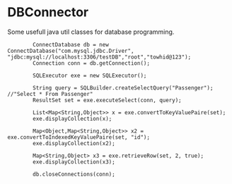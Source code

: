 # DBConnector
Some usefull java util classes for database programming.

			
			ConnectDatabase db = new ConnectDatabase("com.mysql.jdbc.Driver", "jdbc:mysql://localhost:3306/testDB","root","towhid@123");
			Connection conn = db.getConnection();
			
			SQLExecutor exe = new SQLExecutor();
			
			String query = SQLBuilder.createSelectQuery("Passenger"); //"Select * From Passenger"
			ResultSet set = exe.executeSelect(conn, query);
			
			List<Map<String,Object>> x = exe.convertToKeyValuePaire(set);
			exe.displayCollection(x);
			
			Map<Object,Map<String,Object>> x2 = exe.convertToIndexedKeyValuePaire(set, "id");
			exe.displayCollection(x2);
			
			Map<String,Object> x3 = exe.retrieveRow(set, 2, true);
			exe.displayCollection(x3);
			
			db.closeConnections(conn);
			
		
